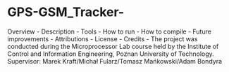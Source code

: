 # GPS-GSM_Tracker-
Overview -
Description - 
Tools - 
How to run - 
How to compile - 
Future improvements - 
Attributions - 
License - 
Credits -
The project was conducted during the Microprocessor Lab course held by the Institute of Control and Information Engineering, Poznan University of Technology.
Supervisor: Marek Kraft/Michał Fularz/Tomasz Mańkowski/Adam Bondyra
